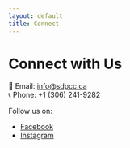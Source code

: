 ```yaml
---
layout: default
title: Connect
---
```


# Connect with Us

📧 Email: [info@sdpcc.ca](mailto:supratim.ghosh@gmail.com)  
📞 Phone: +1 (306) 241-9282

Follow us on:  
- [Facebook](https://www.facebook.com/saskatoondurgapuja)  
- [Instagram](https://instagram.com)
